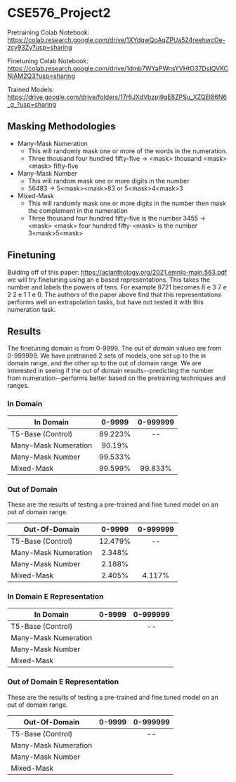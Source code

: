 # CSE576_Project2

Pretraining Colab Notebook: https://colab.research.google.com/drive/1XYdqwQoAqZPUa524reehwcOe-zcy93Zy?usp=sharing

Finetuning Colab Notebook: https://colab.research.google.com/drive/1dmb7WYaPWnsYVHtO37DsIQVKCNjAM2Q3?usp=sharing

Trained Models: https://drive.google.com/drive/folders/17r6JXdVbzpj9qE8ZPSu_XZQEl86N6_g_?usp=sharing

## Masking Methodologies
- Many-Mask Numeration
  - This will randomly mask one or more of the words in the numeration.
  - Three thousand four hundred fifty-five -> \<mask> thousand \<mask> \<mask> fifty-five  
- Many-Mask Number
  - This will random mask one or more digits in the number
  - 56483 -> 5\<mask>\<mask>83 or 5\<mask>4\<mask>3
- Mixed-Mask
  - This will randomly mask one or more digits in the number then mask the complement in the numeration
  - Three thousand four hundred fifty-five is the number 3455 -> \<mask> \<mask> four hundred fifty-\<mask> is the number 3\<mask>5\<mask>

## Finetuning
Bulding off of this paper: https://aclanthology.org/2021.emnlp-main.563.pdf  we will try finetuning using an e based representations. This takes the number and labels the powers of tens. For example 8721 becomes 8 e 3 7 e 2 2 e 1 1 e 0. The authors of the paper above find that this representations performs well on extrapolation tasks, but have not tested it with this numeration task.

## Results
The finetuning domain is from 0-9999. The out of domain values are from 0-999999. We have pretrained 2 sets of models, one set up to the in domain range, and the other up to the out of domain range. We are interested in seeing if the out of domain results--predicting the number from numeration--performs better based on the pretraining techniques and ranges.


### In Domain
|         In Domain            | 0-9999  | 0-999999
|----------------------|:-:|:-:|
| T5-Base (Control)    | 89.223%  | -- |
| Many-Mask Numeration |  90.19% |   |
| Many-Mask Number     | 99.533%  |   |
| Mixed-Mask           | 99.599%  | 99.833%  |

### Out of Domain
These are the results of testing a pre-trained and fine tuned model on an out of domain range.

|         Out-Of-Domain             | 0-9999  | 0-999999
|----------------------|:-:|:-:|
| T5-Base (Control)    |  12.479% | --  |
| Many-Mask Numeration |  2.348% |   |
| Many-Mask Number     | 2.188%  |   |
| Mixed-Mask           |  2.405% |  4.117%  |


### In Domain E Representation
|         In Domain            | 0-9999  | 0-999999
|----------------------|:-:|:-:|
| T5-Base (Control)    |  | -- |
| Many-Mask Numeration |   |   |
| Many-Mask Number     |  |   |
| Mixed-Mask           |  |  |

### Out of Domain E Representation
These are the results of testing a pre-trained and fine tuned model on an out of domain range.

|         Out-Of-Domain             | 0-9999  | 0-999999
|----------------------|:-:|:-:|
| T5-Base (Control)    |  | --  |
| Many-Mask Numeration |  |   |
| Many-Mask Number     |   |   |
| Mixed-Mask           |  |   |
